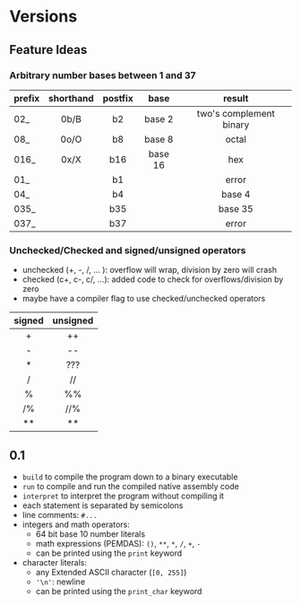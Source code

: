 # Versions

## Feature Ideas

### Arbitrary number bases between 1 and 37

| prefix | shorthand | postfix |  base   |         result          |
| :----- | :-------: | :-----: | :-----: | :---------------------: |
| 02_    |   0b/B    |   b2    | base 2  | two's complement binary |
| 08_    |   0o/O    |   b8    | base 8  |          octal          |
| 016_   |   0x/X    |   b16   | base 16 |           hex           |
| 01_    |           |   b1    |         |          error          |
| 04_    |           |   b4    |         |         base 4          |
| 035_   |           |   b35   |         |         base 35         |
| 037_   |           |   b37   |         |          error          |

### Unchecked/Checked and signed/unsigned operators

- unchecked (+, -, /, ... ): overflow will wrap, division by zero will crash
- checked (c+, c-, c/, ...): added code to check for overflows/division by zero
- maybe have a compiler flag to use checked/unchecked operators

| signed | unsigned |
| :----: | :------: |
|   +    |    ++     |
|   -    |    --     |
|   *    |   ???    |
|   /    |    //    |
|   %    |    %%    |
|   /%   |   //%    |
|   **   |   **    |


## 0.1

- `build` to compile the program down to a binary executable
- `run` to compile and run the compiled native assembly code
- `interpret` to interpret the program without compiling it
- each statement is separated by semicolons
- line comments: `#...`
- integers and math operators:
    - 64 bit base 10 number literals
    - math expressions (PEMDAS): `()`, `**`, `*`, `/`, `+`, `-`
    - can be printed using the `print` keyword
- character literals:
    - any Extended ASCII character (`[0, 255]`)
    - `'\n'`: newline
    - can be printed using the `print_char` keyword
